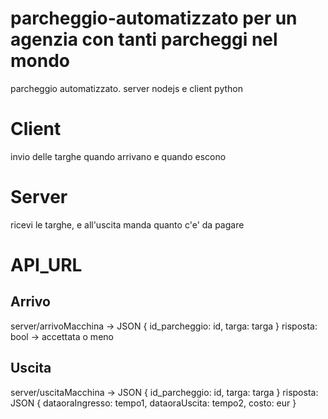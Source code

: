 # parcheggio-automatizzato per un agenzia con tanti parcheggi nel mondo
parcheggio automatizzato. server nodejs e client python

# Client
invio delle targhe quando arrivano e quando escono

# Server
ricevi le targhe, e all'uscita manda quanto c'e' da pagare

# API_URL
## Arrivo
server/arrivoMacchina -> JSON
{
   id_parcheggio: id,
   targa: targa
} risposta: bool -> accettata o meno

## Uscita
server/uscitaMacchina -> JSON
{
   id_parcheggio: id,
   targa: targa
} risposta: JSON
{
  dataoraIngresso: tempo1,
  dataoraUscita: tempo2,
  costo: eur
}
